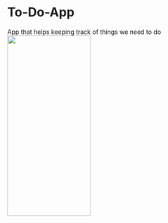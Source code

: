 # To-Do-App
App that helps keeping track of things we need to do
<a> <img src="Images/demo.gif"  width="189" height="409">  </a>


